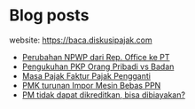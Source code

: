 # Blog posts

website: https://baca.diskusipajak.com

<!-- BLOG-POST-LIST:START -->
- [Perubahan NPWP dari Rep. Office ke PT](https://baca.diskusipajak.com/perubahan-npwp-dari-rep-office-ke-pt/)
- [Pengukuhan PKP Orang Pribadi vs Badan](https://baca.diskusipajak.com/pengukuhan-pkp-orang-pribadi-vs-badan/)
- [Masa Pajak Faktur Pajak Pengganti](https://baca.diskusipajak.com/masa-pajak-faktur-pajak-pengganti/)
- [PMK turunan Impor Mesin Bebas PPN](https://baca.diskusipajak.com/pmk-turunan-impor-mesin-bebas-ppn/)
- [PM tidak dapat dikreditkan, bisa dibiayakan?](https://baca.diskusipajak.com/pm-tidak-dapat-dikreditkan-bisa-dibiayakan/)
<!-- BLOG-POST-LIST:END -->

<!--
**kelaspajak/kelaspajak** is a ✨ _special_ ✨ repository because its `README.md` (this file) appears on your GitHub profile.

Here are some ideas to get you started:

- 🔭 I’m currently working on ...
- 🌱 I’m currently learning ...
- 👯 I’m looking to collaborate on ...
- 🤔 I’m looking for help with ...
- 💬 Ask me about ...
- 📫 How to reach me: ...
- 😄 Pronouns: ...
- ⚡ Fun fact: ...
-->
